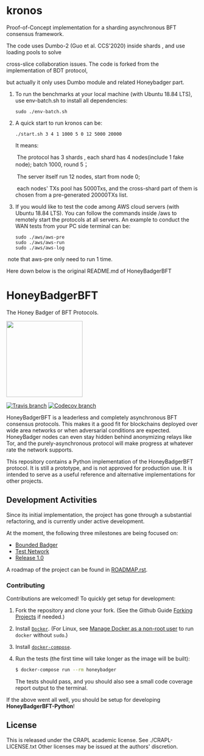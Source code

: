 # kronos

Proof-of-Concept implementation for a sharding asynchronous BFT consensus framework.

The code uses Dumbo-2 (Guo et al. CCS'2020) inside shards , and use loading pools to solve 

cross-slice collaboration issues. The code is forked from the implementation of BDT protocol, 

but actually it only uses Dumbo module and related Honeybadger part.

1. To run the benchmarks at your local machine (with Ubuntu 18.84 LTS), use env-batch.sh to  install all dependencies:
    ```shell
    sudo ./env-batch.sh
    ```
    
2. A quick start to run kronos can be:
   ```
   ./start.sh 3 4 1 1000 5 0 12 5000 20000
   ```
   
      It means:
   
   ​	 	The protocol has 3 shards , each shard has 4 nodes(include 1 fake node); batch 1000, round 5；
   
   ​		The server itself run 12 nodes, start from node 0;
   
   ​		each nodes' TXs pool has 5000Txs, and the cross-shard part of them is chosen from a pre-generated 20000TXs list.
   
3. If you would like to test the code among AWS cloud servers (with Ubuntu 18.84 LTS). You can follow the commands inside /aws to remotely start the protocols at all servers. An example to conduct the WAN tests from your PC side terminal can be:
   ```
   sudo ./aws/aws-pre
   sudo ./aws/aws-run
   sudo ./aws/aws-log
   ```

​		note that aws-pre only need to run 1 time.





Here down below is the original README.md of HoneyBadgerBFT

# HoneyBadgerBFT
The Honey Badger of BFT Protocols.

<img width=200 src="http://i.imgur.com/wqzdYl4.png"/>

[![Travis branch](https://img.shields.io/travis/initc3/HoneyBadgerBFT-Python/dev.svg)](https://travis-ci.org/initc3/HoneyBadgerBFT-Python)
[![Codecov branch](https://img.shields.io/codecov/c/github/initc3/honeybadgerbft-python/dev.svg)](https://codecov.io/github/initc3/honeybadgerbft-python?branch=dev)

HoneyBadgerBFT is a leaderless and completely asynchronous BFT consensus protocols.
This makes it a good fit for blockchains deployed over wide area networks
or when adversarial conditions are expected.
HoneyBadger nodes can even stay hidden behind anonymizing relays like Tor, and
the purely-asynchronous protocol will make progress at whatever rate the
network supports.

This repository contains a Python implementation of the HoneyBadgerBFT protocol.
It is still a prototype, and is not approved for production use. It is intended
to serve as a useful reference and alternative implementations for other projects.

## Development Activities

Since its initial implementation, the project has gone through a substantial
refactoring, and is currently under active development.

At the moment, the following three milestones are being focused on:

* [Bounded Badger](https://github.com/initc3/HoneyBadgerBFT-Python/milestone/3)
* [Test Network](https://github.com/initc3/HoneyBadgerBFT-Python/milestone/2<Paste>)
* [Release 1.0](https://github.com/initc3/HoneyBadgerBFT-Python/milestone/1)

A roadmap of the project can be found in [ROADMAP.rst](./ROADMAP.rst).


### Contributing
Contributions are welcomed! To quickly get setup for development:

1. Fork the repository and clone your fork. (See the Github Guide
   [Forking Projects](https://guides.github.com/activities/forking/) if
   needed.)

2. Install [`Docker`](https://docs.docker.com/install/). (For Linux, see
   [Manage Docker as a non-root user](https://docs.docker.com/install/linux/linux-postinstall/#manage-docker-as-a-non-root-user)
   to run `docker` without `sudo`.)

3. Install [`docker-compose`](https://docs.docker.com/compose/install/).

4. Run the tests (the first time will take longer as the image will be built):

   ```bash
   $ docker-compose run --rm honeybadger
   ```

   The tests should pass, and you should also see a small code coverage report
   output to the terminal.

If the above went all well, you should be setup for developing
**HoneyBadgerBFT-Python**!

## License
This is released under the CRAPL academic license. See ./CRAPL-LICENSE.txt
Other licenses may be issued at the authors' discretion.

